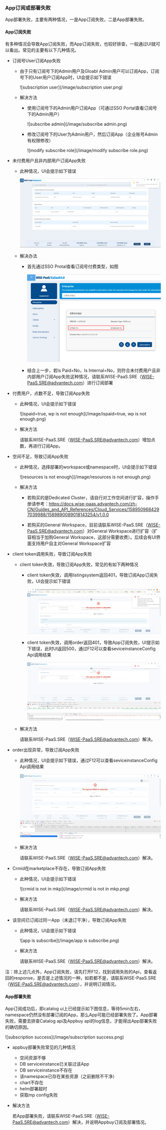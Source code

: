 ### App订阅或部署失败

App部署失败，主要有两种情况，一是App订阅失败，二是App部署失败。

#### App订阅失败  

有多种情况会导致App订阅失败，而App订阅失败，也较好排查，一般通过UI就可以看出。常见的主要有以下几种情况。

- 订阅号User订阅App失败  

    - 由于只有订阅号下的Admin用户及Gloabl Admin用户可以订阅App，订阅号下的User用户订阅App时，UI会提示如下错误
 
       ![subscription user](/image/subscription user.png)

    - 解决方法

      - 使用订阅号下的Admin用户订阅App（可通过SSO Portal查看订阅号下的Admin用户）

        ![subscribe admin](/image/subscribe admin.png)

      - 修改订阅号下的User为Admin用户，然后订阅App（企业账号Admin有权限修改）

        ![modify subscribe role](/image/modify subscribe role.png)

- 未付费用户且非内部用户订阅App失败

    - 此种情况，UI会提示如下错误

         ![ispaid=false](/image/ispaid=false.png)

    - 解决办法

      - 首先通过SSO Protal查看订阅号付费类型，如图

          ![ssodetail](/image/ssodetail.png)

      - 结合上一步，若Is Paid=No，Is Internal=No，则符合未付费用户且非内部用户订阅App失败这种情况，请联系WISE-PaaS.SRE（WISE-PaaS.SRE@advantech.com）进行订阅部署

- 付费用户，点数不足，导致订阅App失败

    - 此种情况，UI会提示如下错误

       ![ispaid=true, wp is not enough](/image/ispaid=true, wp is not enough.png)

    - 解决方法

        请联系WISE-PaaS.SRE（WISE-PaaS.SRE@advantech.com）增加点数，再进行订阅App。

- 空间不足，导致订阅App失败  

    - 此种情况，选择部署的workspace或namespace时，UI会提示如下错误

       ![resources is not enough](/image/resources is not enough.png)

    - 解决方法

      - 若购买的是Dedicated Cluster，请自行对工作空间进行扩容，操作手册请参考：https://docs.wise-paas.advantech.com/zh-CN/Guides_and_API_References/Cloud_Services/1589509684297039988/1589890089018143254/v1.0.0   

      - 若购买的General Workspace，目前请联系WISE-PaaS.SRE（WISE-PaaS.SRE@advantech.com）对General Workspace进行扩容（扩容相当于加购General Workspace，这部分需要收费）。后续会有UI界面支持用户自主对General Workspace扩容

- client token调用失败，导致订阅App失败  

    - client token失效，导致订阅App失败，常见的有如下两种情况

      - client token失效，调用listingsystem返回401，导致订阅App订阅失败，UI会提示如下错误

          ![clienttoken失效-listing](/image/clienttoken失效-listing.png)

      - client token失效，调用order返回401，导致App订阅失败，UI提示如下错误，此时UI返回500，通过F12可以查看seviceinstanceConfig Api调用结果

          ![clinettoken失效-order](/image/clinettoken失效-order.png)

    - 解决方法

        请联系WISE-PaaS.SRE（WISE-PaaS.SRE@advantech.com）解决。

- order出现异常，导致订阅App失败

    - 此种情况，UI会提示如下错误，通过F12可以查看seviceinstanceConfig Api调用结果

        ![createorder失败](/image/createorder失败.png)

    - 解决方法

        请联系WISE-PaaS.SRE（WISE-PaaS.SRE@advantech.com）解决。

- Crmid在marketplace不存在，导致订阅App失败

    - 此种情况，UI会提示如下错误

       ![crmid is not in mkp](/image/crmid is not in mkp.png)

    - 解决方法

        请联系WISE-PaaS.SRE（WISE-PaaS.SRE@advantech.com）解决。

- 该空间已订阅过同一App（未退订干净），导致订阅App失败

    - 此种情况，UI会提示如下错误

       ![app is subscribe](/image/app is subscribe.png)

    - 解决方法

        请联系WISE-PaaS.SRE（WISE-PaaS.SRE@advantech.com）解决。

注：除上述几点外，App订阅失败，请先打开F12，找到调用失败的Api，查看返回的response，是否是上述情况的一种，如若都不是，请联系WISE-PaaS.SRE（WISE-PaaS.SRE@advantech.com），并说明订阅情况。

#### App部署失败

App订阅成功后，即catalog ui上已经提示如下图信息，等待5min左右，namespace仍然没有部署订阅的App，那么App可能已经部署失败了。App部署失败，需要去排查Catalog api及Appbuy api的log信息，才能得出App部署失败的确切原因。

 ![subscription success](/image/subscription success.png)

- appbuy部署失败常见的几种情况
  - 空间资源不够
  - DB serviceinstance已关联过该App
  - DB serviceinstance不存在
  - 该namespace已存在某些资源（之前删除不干净）
  - chart不存在
  - helm部署超时
  - 获取mp config失败

- 解决方法

  若App部署失败，请联系WISE-PaaS.SRE（WISE-PaaS.SRE@advantech.com）解决，并说明Appbuy订阅及部署情况。


